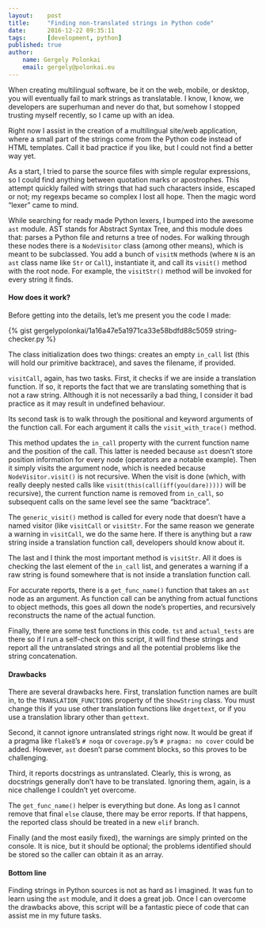 ```yaml
---
layout:    post
title:     "Finding non-translated strings in Python code"
date:      2016-12-22 09:35:11
tags:      [development, python]
published: true
author:
    name: Gergely Polonkai
    email: gergely@polonkai.eu
---
```


When creating multilingual software, be it on the web, mobile, or desktop,
you will eventually fail to mark strings as translatable.  I know, I know,
we developers are superhuman and never do that, but somehow I stopped
trusting myself recently, so I came up with an idea.

Right now I assist in the creation of a multilingual site/web application,
where a small part of the strings come from the Python code instead of HTML
templates.  Call it bad practice if you like, but I could not find a better
way yet.

As a start, I tried to parse the source files with simple regular
expressions, so I could find anything between quotation marks or
apostrophes.  This attempt quickly failed with strings that had such
characters inside, escaped or not; my regexps became so complex I lost all
hope.  Then the magic word “lexer” came to mind.

While searching for ready made Python lexers, I bumped into the awesome
`ast` module.  AST stands for Abstract Syntax Tree, and this module does
that: parses a Python file and returns a tree of nodes.  For walking through
these nodes there is a `NodeVisitor` class (among other means), which is
meant to be subclassed.  You add a bunch of `visitN` methods (where `N` is
an `ast` class name like `Str` or `Call`), instantiate it, and call its
`visit()` method with the root node.  For example, the `visitStr()` method
will be invoked for every string it finds.

#### How does it work?

Before getting into the details, let’s me present you the code I made:

{% gist gergelypolonkai/1a16a47e5a1971ca33e58bdfd88c5059 string-checker.py %}

The class initialization does two things: creates an empty `in_call` list
(this will hold our primitive backtrace), and saves the filename, if
provided.

`visitCall`, again, has two tasks.  First, it checks if we are inside a
translation function.  If so, it reports the fact that we are translating
something that is not a raw string.  Although it is not necessarily a bad
thing, I consider it bad practice as it may result in undefined behaviour.

Its second task is to walk through the positional and keyword arguments of
the function call.  For each argument it calls the `visit_with_trace()`
method.

This method updates the `in_call` property with the current function name
and the position of the call.  This latter is needed because `ast` doesn’t
store position information for every node (operators are a notable example).
Then it simply visits the argument node, which is needed because
`NodeVisitor.visit()` is not recursive.  When the visit is done (which, with
really deeply nested calls like `visit(this(call(iff(you(dare)))))` will be
recursive), the current function name is removed from `in_call`, so
subsequent calls on the same level see the same “backtrace”.

The `generic_visit()` method is called for every node that doesn’t have a
named visitor (like `visitCall` or `visitStr`.  For the same reason we
generate a warning in `visitCall`, we do the same here.  If there is
anything but a raw string inside a translation function call, developers
should know about it.

The last and I think the most important method is `visitStr`.  All it does
is checking the last element of the `in_call` list, and generates a warning
if a raw string is found somewhere that is not inside a translation function
call.

For accurate reports, there is a `get_func_name()` function that takes an
`ast` node as an argument.  As function call can be anything from actual
functions to object methods, this goes all down the node’s properties, and
recursively reconstructs the name of the actual function.

Finally, there are some test functions in this code.  `tst` and
`actual_tests` are there so if I run a self-check on this script, it will
find these strings and report all the untranslated strings and all the
potential problems like the string concatenation.

#### Drawbacks

There are several drawbacks here.  First, translation function names are
built in, to the `TRANSLATION_FUNCTIONS` property of the `ShowString` class.
You must change this if you use other translation functions like
`dngettext`, or if you use a translation library other than `gettext`.

Second, it cannot ignore untranslated strings right now.  It would be great
if a pragma like `flake8`’s `# noqa` or `coverage.py`’s `# pragma: no cover`
could be added.  However, `ast` doesn’t parse comment blocks, so this proves
to be challenging.

Third, it reports docstrings as untranslated.  Clearly, this is wrong, as
docstrings generally don’t have to be translated.  Ignoring them, again, is
a nice challenge I couldn’t yet overcome.

The `get_func_name()` helper is everything but done.  As long as I cannot
remove that final `else` clause, there may be error reports.  If that
happens, the reported class should be treated in a new `elif` branch.

Finally (and the most easily fixed), the warnings are simply printed on the
console.  It is nice, but it should be optional; the problems identified
should be stored so the caller can obtain it as an array.

#### Bottom line

Finding strings in Python sources is not as hard as I imagined.  It was fun
to learn using the `ast` module, and it does a great job.  Once I can
overcome the drawbacks above, this script will be a fantastic piece of code
that can assist me in my future tasks.
